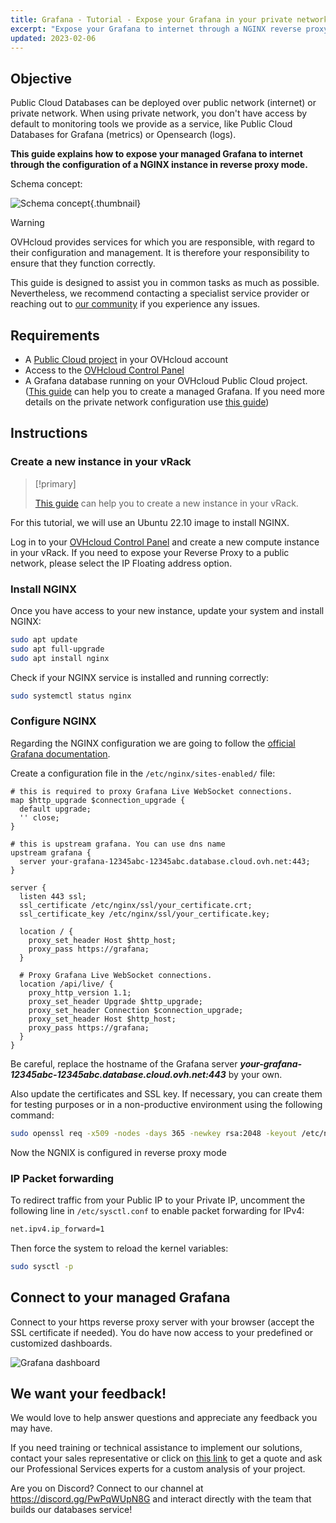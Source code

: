 ```yaml
---
title: Grafana - Tutorial - Expose your Grafana in your private network via a reverse proxy NGINX
excerpt: "Expose your Grafana to internet through a NGINX reverse proxy"
updated: 2023-02-06
---
```


## Objective

Public Cloud Databases can be deployed over public network (internet) or private network.
When using private network, you don't have access by default to monitoring tools we provide as a service, like Public Cloud Databases for Grafana (metrics) or Opensearch (logs).

**This guide explains how to expose your managed Grafana to internet through the configuration of a NGINX instance in reverse proxy mode.**

Schema concept:

![Schema concept](images/pcdb-expose-grafana-to-internet-20230208211544858.png){.thumbnail}

> [!warning]
> OVHcloud provides services for which you are responsible, with regard to their configuration and management. It is therefore your responsibility to ensure that they function correctly.
>
> This guide is designed to assist you in common tasks as much as possible. Nevertheless, we recommend contacting a specialist service provider or reaching out to [our community](https://community.ovh.com/en/) if you experience any issues.
>

## Requirements

- A [Public Cloud project](https://www.ovhcloud.com/en-sg/public-cloud/) in your OVHcloud account
- Access to the [OVHcloud Control Panel](https://ca.ovh.com/auth/?action=gotomanager&from=https://www.ovh.com/sg/&ovhSubsidiary=sg)
- A Grafana database running on your OVHcloud Public Cloud project. ([This guide](/pages/public_cloud/public_cloud_databases/databases_01_order_control_panel) can help you to create a managed Grafana. If you need more details on the private network configuration use [this guide](/pages/public_cloud/public_cloud_databases/databases_08_vrack))

## Instructions

### Create a new instance in your vRack

> [!primary]
>
> [This guide](/pages/public_cloud/public_cloud_databases/databases_01_order_control_panel) can help you to create a new instance in your vRack.

For this tutorial, we will use an Ubuntu 22.10 image to install NGINX.

Log in to your [OVHcloud Control Panel](https://ca.ovh.com/auth/?action=gotomanager&from=https://www.ovh.com/sg/&ovhSubsidiary=sg) and create a new compute instance in your vRack.
If you need to expose your Reverse Proxy to a public network, please select the IP Floating address option.

### Install NGINX

Once you have access to your new instance, update your system and install NGINX:

```bash
sudo apt update
sudo apt full-upgrade
sudo apt install nginx
```

Check if your NGINX service is installed and running correctly:

```bash
sudo systemctl status nginx
```

### Configure NGINX

Regarding the NGINX configuration we are going to follow the [official Grafana documentation](https://grafana.com/tutorials/run-grafana-behind-a-proxy/).

Create a configuration file in the `/etc/nginx/sites-enabled/` file:

```nginx
# this is required to proxy Grafana Live WebSocket connections.
map $http_upgrade $connection_upgrade {
  default upgrade;
  '' close;
}

# this is upstream grafana. You can use dns name
upstream grafana {
  server your-grafana-12345abc-12345abc.database.cloud.ovh.net:443;
}

server {
  listen 443 ssl;
  ssl_certificate /etc/nginx/ssl/your_certificate.crt;
  ssl_certificate_key /etc/nginx/ssl/your_certificate.key;

  location / {
    proxy_set_header Host $http_host;
    proxy_pass https://grafana;
  }

  # Proxy Grafana Live WebSocket connections.
  location /api/live/ {
    proxy_http_version 1.1;
    proxy_set_header Upgrade $http_upgrade;
    proxy_set_header Connection $connection_upgrade;
    proxy_set_header Host $http_host;
    proxy_pass https://grafana;
  }
}

```

Be careful, replace the hostname of the Grafana server ***your-grafana-12345abc-12345abc.database.cloud.ovh.net:443*** by your own.

Also update the certificates and SSL key. If necessary, you can create them for testing purposes or in a non-productive environment using the following command:

```bash
sudo openssl req -x509 -nodes -days 365 -newkey rsa:2048 -keyout /etc/nginx/ssl/your_certificate.key -out /etc/nginx/ssl/your_certificate.crt
```

Now the NGNIX is configured in reverse proxy mode

### IP Packet forwarding

To redirect traffic from your Public IP to your Private IP, uncomment the following line in `/etc/sysctl.conf` to enable packet forwarding for IPv4:

```bash
net.ipv4.ip_forward=1
```

Then force the system to reload the kernel variables:
```bash
sudo sysctl -p
```

## Connect to your managed Grafana

Connect to your https reverse proxy server with your browser (accept the SSL certificate if needed). You do have now access to your predefined or customized dashboards.

![Grafana dashboard](images/pcdb-expose-grafana-to-internet-20230208190332776.png)

## We want your feedback!

We would love to help answer questions and appreciate any feedback you may have.

If you need training or technical assistance to implement our solutions, contact your sales representative or click on [this link](https://www.ovhcloud.com/en-sg/professional-services/) to get a quote and ask our Professional Services experts for a custom analysis of your project.

Are you on Discord? Connect to our channel at <https://discord.gg/PwPqWUpN8G> and interact directly with the team that builds our databases service!
